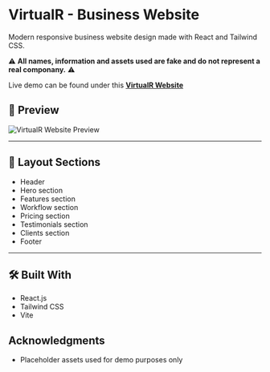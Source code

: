 # VirtualR - Business Website 

Modern responsive business website design made with React and Tailwind CSS.

⚠️ **All names, information and assets used are fake and do not represent a real componany.** ⚠️

Live demo can be found under this [**VirtualR Website**](https://ashokkdeveloper-virtuarwebsite.netlify.app/)

## 📸 Preview

![VirtualR Website Preview](https://github.com/user-attachments/assets/7f865380-689e-489c-8f8b-1b9368a7f848)




---

## 📐 Layout Sections
- Header
- Hero section
- Features section
- Workflow section
- Pricing section
- Testimonials section
- Clients section
- Footer

---

## 🛠️ Built With

- React.js
- Tailwind CSS
- Vite

## Acknowledgments
- Placeholder assets used for demo purposes only
